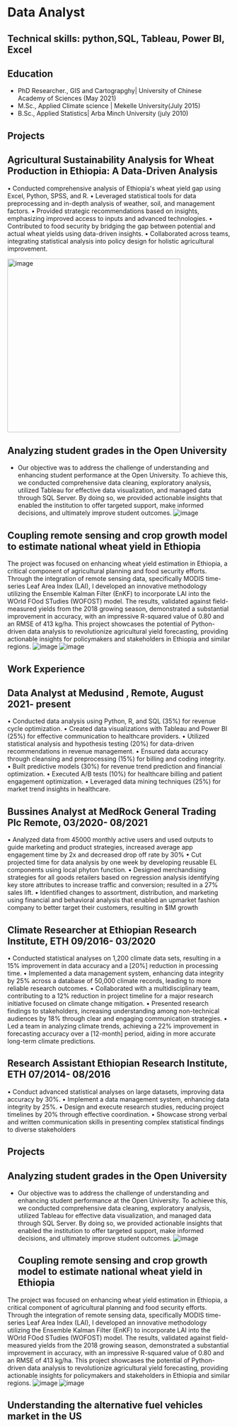 # Data Analyst
## Technical skills: python,SQL, Tableau, Power BI, Excel
## Education
 - PhD Researcher., GIS and Cartograpghy| University of Chinese Academy of Sciences (May 2021)
 - M.Sc., Applied Climate science | Mekelle University(July 2015)
 - B.Sc., Applied Statistics| Arba Minch University (july 2010)
## Projects
## Agricultural Sustainability Analysis for Wheat Production in Ethiopia: A Data-Driven Analysis

•	Conducted comprehensive analysis of Ethiopia's wheat yield gap using Excel, Python, SPSS, and R.
•	Leveraged statistical tools for data preprocessing and in-depth analysis of weather, soil, and management factors.
•	Provided strategic recommendations based on insights, emphasizing improved access to inputs and advanced technologies.
•	Contributed to food security by bridging the gap between potential and actual wheat yields using data-driven insights.
•	Collaborated across teams, integrating statistical analysis into policy design for holistic agricultural improvement.

  <img width="391" alt="image" src="https://github.com/Awetahegnbeyene/Portfolio/assets/147026516/248bd2fd-93e0-4123-94fd-7f8d2d3fed12">

## Analyzing student grades in the Open University

- Our objective was to address the challenge of understanding and enhancing student performance at the Open University. To achieve this, we conducted comprehensive data cleaning, exploratory analysis, utilized Tableau for effective data visualization, and managed data through SQL Server. By doing so, we provided actionable insights that enabled the institution to offer targeted support, make informed decisions, and ultimately improve student outcomes.
  ![image](https://github.com/Awetahegnbeyene/Portfolio/assets/147026516/9a00e41f-ec52-46fd-9d9a-2b0e47db58d3)
 ## Coupling remote sensing and crop growth model to estimate national wheat yield in Ethiopia
The project was focused on enhancing wheat yield estimation in Ethiopia, a critical component of agricultural planning and food security efforts. Through the integration of remote sensing data, specifically MODIS time-series Leaf Area Index (LAI), I developed an innovative methodology utilizing the Ensemble Kalman Filter (EnKF) to incorporate LAI into the WOrld FOod STudies (WOFOST) model. The results, validated against field-measured yields from the 2018 growing season, demonstrated a substantial improvement in accuracy, with an impressive R-squared value of 0.80 and an RMSE of 413 kg/ha. This project showcases the potential of Python-driven data analysis to revolutionize agricultural yield forecasting, providing actionable insights for policymakers and stakeholders in Ethiopia and similar regions.
![image](https://github.com/Awetahegnbeyene/Portfolio/assets/147026516/4b160fe9-039d-425f-bec1-d7bdad532f32)
![image](https://github.com/Awetahegnbeyene/Portfolio/assets/147026516/9f94d713-7792-4298-8047-c88e79975571)
## Work Experience                                                                                            
## Data Analyst at Medusind , Remote,  August 2021- present 
•	Conducted data analysis using Python, R, and SQL (35%) for revenue cycle optimization.
•	Created data visualizations with Tableau and Power BI (25%) for effective communication to healthcare providers.
•	Utilized statistical analysis and hypothesis testing (20%) for data-driven recommendations in revenue management.
•	Ensured data accuracy through cleansing and preprocessing (15%) for billing and coding integrity.
•	Built predictive models (30%) for revenue trend prediction and financial optimization.
•	Executed A/B tests (10%) for healthcare billing and patient engagement optimization.
•	Leveraged data mining techniques (25%) for market trend insights in healthcare.

## Bussines Analyst at MedRock General Trading Plc    Remote, 03/2020- 08/2021                                                              
•	Analyzed data from 45000 monthly active users and used outputs to guide marketing and product strategies, increased average app engagement time by 2x and decreased drop off rate by 30%
•	Cut projected time for data analysis by one week by developing reusable EL components using local phyton function. 
•	Designed merchandising strategies for all goods retailers based on regression analysis identifying key store attributes to increase traffic and conversion; resulted in a 27% sales lift.
•	Identified changes to assortment, distribution, and marketing using financial and behavioral analysis that enabled an upmarket fashion company to better target their customers, resulting in $IM growth


## Climate Researcher at  Ethiopian Research Institute, ETH           09/2016- 03/2020                                    
                                                                            
•	Conducted statistical analyses on 1,200 climate data sets, resulting in a 15% improvement in data accuracy and a [20%] reduction in processing time.
•	Implemented a data management system, enhancing data integrity by 25% across a database of 50,000 climate records, leading to more reliable research outcomes.
•	Collaborated with a multidisciplinary team, contributing to a 12% reduction in project timeline for a major research initiative focused on climate change mitigation.
•	Presented research findings to stakeholders, increasing understanding among non-technical audiences by 18% through clear and engaging communication strategies.
•	Led a team in analyzing climate trends, achieving a 22% improvement in forecasting accuracy over a [12-month] period, aiding in more accurate long-term climate predictions.
## Research Assistant Ethiopian Research Institute, ETH   07/2014- 08/2016                                                                             
•	Conduct advanced statistical analyses on large datasets, improving data accuracy by 30%.
•	Implement a data management system, enhancing data integrity by 25%.
•	Design and execute research studies, reducing project timelines by 20% through effective coordination.
•	Showcase strong verbal and written communication skills in presenting complex statistical findings to diverse stakeholders
                                       
## Projects
## Analyzing student grades in the Open University
- Our objective was to address the challenge of understanding and enhancing student performance at the Open University. To achieve this, we conducted comprehensive data cleaning, exploratory analysis, utilized Tableau for effective data visualization, and managed data through SQL Server. By doing so, we provided actionable insights that enabled the institution to offer targeted support, make informed decisions, and ultimately improve student outcomes.
  ![image](https://github.com/Awetahegnbeyene/Portfolio/assets/147026516/9a00e41f-ec52-46fd-9d9a-2b0e47db58d3)
  ## Coupling remote sensing and crop growth model to estimate national wheat yield in Ethiopia
The project was focused on enhancing wheat yield estimation in Ethiopia, a critical component of agricultural planning and food security efforts. Through the integration of remote sensing data, specifically MODIS time-series Leaf Area Index (LAI), I developed an innovative methodology utilizing the Ensemble Kalman Filter (EnKF) to incorporate LAI into the WOrld FOod STudies (WOFOST) model. The results, validated against field-measured yields from the 2018 growing season, demonstrated a substantial improvement in accuracy, with an impressive R-squared value of 0.80 and an RMSE of 413 kg/ha. This project showcases the potential of Python-driven data analysis to revolutionize agricultural yield forecasting, providing actionable insights for policymakers and stakeholders in Ethiopia and similar regions.
![image](https://github.com/Awetahegnbeyene/Portfolio/assets/147026516/4b160fe9-039d-425f-bec1-d7bdad532f32)
![image](https://github.com/Awetahegnbeyene/Portfolio/assets/147026516/9f94d713-7792-4298-8047-c88e79975571)

## Understanding the alternative fuel vehicles market in the US


